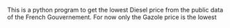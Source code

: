 This is a python program to get the lowest Diesel price from the public data of the French Gouvernement.
For now only the Gazole price is the lowest
